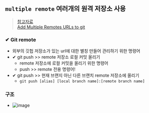 ## `multiple remote` 여러개의 원격 저장소 사용
> [참고자료](https://everyauto.tistory.com/4) <br>
> [Add Multiple Remotes URLs to git](https://gist.github.com/miztiik/647c3b67a9c3c3e8a5c857436a59477f)

### ✔ Git remote
- 외부의 깃헙 저장소가 있는 url에 대한 별칭 만들어 관리하기 위한 명령어
- ✔ git push >> remote 저장소 로컬 커밋 올리기
  - remote 저장소에 로컬 커밋을 올리기 위한 명령어
  - push >> remote 전용 명령어!
- ✔ git push >> 현재 브랜지 아닌 다른 브랜치 remote 저장소에 올리기
  - `git push [alias] [local branch name]:[remote branch name]`

### 구조
- ![image](https://github.com/hyunolike/info-docs/assets/61215550/dfd8f4ed-6905-4f87-b887-6afd5682ccce)

